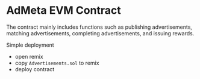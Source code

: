 # AdMeta EVM Contract

The contract mainly includes functions such as publishing advertisements, matching advertisements, completing advertisements, and issuing rewards.

Simple deployment
- open remix
- copy `Advertisements.sol` to remix
- deploy contract
